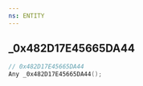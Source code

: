```yaml
---
ns: ENTITY
---
```

## _0x482D17E45665DA44

```c
// 0x482D17E45665DA44
Any _0x482D17E45665DA44();
```

